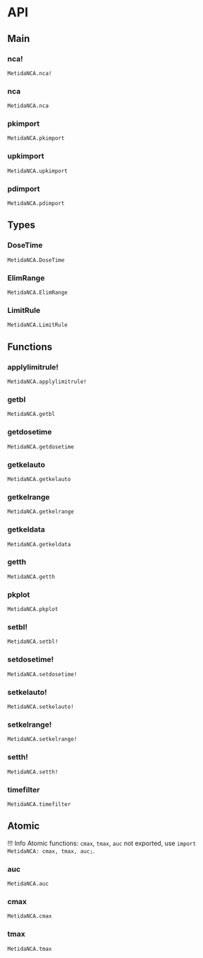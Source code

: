 # API

## Main

### nca!

```@docs
MetidaNCA.nca!
```

### nca

```@docs
MetidaNCA.nca
```

### pkimport

```@docs
MetidaNCA.pkimport
```

### upkimport

```@docs
MetidaNCA.upkimport
```

### pdimport

```@docs
MetidaNCA.pdimport
```

## Types

### DoseTime

```@docs
MetidaNCA.DoseTime
```

### ElimRange

```@docs
MetidaNCA.ElimRange
```

### LimitRule

```@docs
MetidaNCA.LimitRule
```

## Functions

### applylimitrule!

```@docs
MetidaNCA.applylimitrule!
```

### getbl

```@docs
MetidaNCA.getbl
```

### getdosetime

```@docs
MetidaNCA.getdosetime
```

### getkelauto

```@docs
MetidaNCA.getkelauto
```

### getkelrange

```@docs
MetidaNCA.getkelrange
```

### getkeldata

```@docs
MetidaNCA.getkeldata
```

### getth

```@docs
MetidaNCA.getth
```

### pkplot

```@docs
MetidaNCA.pkplot
```

### setbl!

```@docs
MetidaNCA.setbl!
```

### setdosetime!

```@docs
MetidaNCA.setdosetime!
```

### setkelauto!

```@docs
MetidaNCA.setkelauto!
```

### setkelrange!

```@docs
MetidaNCA.setkelrange!
```

### setth!

```@docs
MetidaNCA.setth!
```

### timefilter

```@docs
MetidaNCA.timefilter
```

## Atomic

!!! Info
  Atomic functions: `cmax`, `tmax`, `auc` not exported, use `import MetidaNCA: cmax, tmax, auc;`.

### auc

```@docs
MetidaNCA.auc
```

### cmax

```@docs
MetidaNCA.cmax
```

### tmax

```@docs
MetidaNCA.tmax
```
